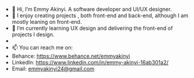 - 👋 Hi, I’m Emmy Akinyi. A software developer and UI/UX designer.
- 👀 I enjoy creating projects , both front-end and back-end, although I am mostly leaning on front-end.
- 🌱 I’m currently learning UX design and delivering the front-end of projects I design. 
-
- 📫 You can reach me on:
- Behance: https://www.behance.net/emmyakinyi
- LinkedIn: https://www.linkedin.com/in/emmy-akinyi-16ab301a2/
- Email: emmyakinyi24@gmail.com

<!---
AGirlHasNoName100/AGirlHasNoName100 is a ✨ special ✨ repository because its `README.md` (this file) appears on your GitHub profile.
You can click the Preview link to take a look at your changes.
--->

